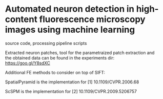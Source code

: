 # Automated neuron detection in high-content fluorescence microscopy images using machine learning
source code, processing pipeline scripts

Extracted neuron patches, tool for the parametraized patch extraction and the obtained data can be found in the experiments dir:
https://goo.gl/Y8sdXC


Additional FE methods to consider on top of SIFT:

SpatialPyramid is the implementation for [1] 10.1109/CVPR.2006.68

ScSPM is the implementation for [2] 10.1109/CVPR.2009.5206757

